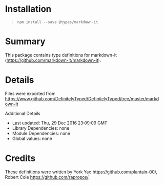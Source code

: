 # Installation
> `npm install --save @types/markdown-it`

# Summary
This package contains type definitions for markdown-it (https://github.com/markdown-it/markdown-it).

# Details
Files were exported from https://www.github.com/DefinitelyTyped/DefinitelyTyped/tree/master/markdown-it

Additional Details
 * Last updated: Thu, 29 Dec 2016 23:09:09 GMT
 * Library Dependencies: none
 * Module Dependencies: none
 * Global values: none

# Credits
These definitions were written by York Yao <https://github.com/plantain-00/>, Robert Coie <https://github.com/rapropos/>.
